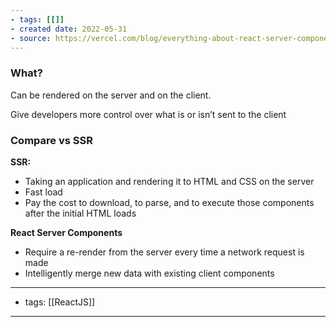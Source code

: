 ```yaml
---
- tags: [[]]
- created date: 2022-05-31
- source: https://vercel.com/blog/everything-about-react-server-components
---
```


### What?

Can be rendered on the server and on the client.

Give developers more control over what is or isn’t sent to the client

### Compare vs SSR

**SSR:**

-   Taking an application and rendering it to HTML and CSS on the server
-   Fast load
-   Pay the cost to download, to parse, and to execute those components after the initial HTML loads

**React Server Components**

-   Require a re-render from the server every time a network request is made
-   Intelligently merge new data with existing client components

---
- tags: [[ReactJS]]
---